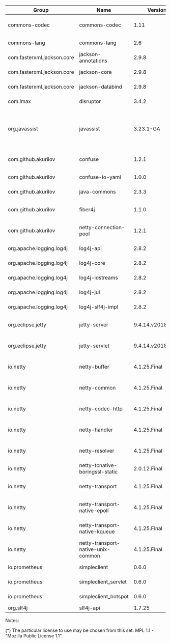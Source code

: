 | Group                      | Name                         | Version     | Linkage  | License                          | Purpose |
|----------------------------|------------------------------|-------------|----------|----------------------------------|-------------------|
| commons-codec              | commons-codec                | 1.11        | Dynamic  | Apache 2.0                       | Decode hexadecimal update mask
| commons-lang               | commons-lang                 | 2.6         | Dynamic  | Apache 2.0                       | Various string utils
| com.fasterxml.jackson.core | jackson-annotations          | 2.9.8       | Dynamic  | Apache 2.0                       | Logging
| com.fasterxml.jackson.core | jackson-core                 | 2.9.8       | Dynamic  | Apache 2.0                       | Logging
| com.fasterxml.jackson.core | jackson-databind             | 2.9.8       | Dynamic  | Apache 2.0                       | Logging
| com.lmax                   | disruptor                    | 3.4.2       | Dynamic  | Apache 2.0                       | Logging
| org.javassist              | javassist                    | 3.23.1-GA   | Dynamic  | Apache 2.0, LGPL 2.1, MPL 1.1 *  | Netty-based storage driver implementations
| com.github.akurilov        | confuse                      | 1.2.1       | Dynamic  | Apache 2.0                       | Dynamically extensible configuration
| com.github.akurilov        | confuse-io-yaml              | 1.0.0       | Dynamic  | Apache 2.0                       | Configuration \[de]serialization
| com.github.akurilov        | java-commons                 | 2.3.3       | Dynamic  | Apache 2.0                       | Used everywhere
| com.github.akurilov        | fiber4j                      | 1.1.0       | Dynamic  | Apache 2.0                       | Cooperative multitasking support
| com.github.akurilov        | netty-connection-pool        | 1.2.1       | Dynamic  | Apache 2.0                       | Netty-based storage driver implementations
| org.apache.logging.log4j   | log4j-api                    | 2.8.2       | Dynamic  | Apache 2.0                       | Logging
| org.apache.logging.log4j   | log4j-core                   | 2.8.2       | Dynamic  | Apache 2.0                       | Logging
| org.apache.logging.log4j   | log4j-iostreams              | 2.8.2       | Dynamic  | Apache 2.0                       | Logging
| org.apache.logging.log4j   | log4j-jul                    | 2.8.2       | Dynamic  | Apache 2.0                       | Logging
| org.apache.logging.log4j   | log4j-slf4j-impl             | 2.8.2       | Dynamic  | Apache 2.0                       | Logging
| org.eclipse.jetty          | jetty-server                 | 9.4.14.v20181114 | Dynamic | Apache 2.0, EPL 1.0          | Remote API serving
| org.eclipse.jetty          | jetty-servlet                | 9.4.14.v20181114 | Dynamic | Apache 2.0, EPL 1.0          | Remote API serving
| io.netty                   | netty-buffer                 | 4.1.25.Final| Dynamic  | Apache 2.0                       | Netty-based storage driver implementations
| io.netty                   | netty-common                 | 4.1.25.Final| Dynamic  | Apache 2.0                       | Netty-based storage driver implementations
| io.netty                   | netty-codec-http             | 4.1.25.Final| Dynamic  | Apache 2.0                       | Netty-based storage driver implementations
| io.netty                   | netty-handler                | 4.1.25.Final| Dynamic  | Apache 2.0                       | Netty-based storage driver implementations
| io.netty                   | netty-resolver               | 4.1.25.Final| Dynamic  | Apache 2.0                       | Netty-based storage driver implementations
| io.netty                   | netty-tcnative-boringssl-static | 2.0.12.Final | Dynamic | Apache 2.0                    | SSL performance
| io.netty                   | netty-transport              | 4.1.25.Final| Dynamic  | Apache 2.0                       | Netty-based storage driver implementations
| io.netty                   | netty-transport-native-epoll | 4.1.25.Final| Dynamic  | Apache 2.0                       | Netty-based storage driver implementations
| io.netty                   | netty-transport-native-kqueue | 4.1.25.Final| Dynamic  | Apache 2.0                      | Netty-based storage driver implementations
| io.netty                   | netty-transport-native-unix-common | 4.1.25.Final| Dynamic  | Apache 2.0                 | Netty-based storage driver implementations
| io.prometheus              | simpleclient                 | 0.6.0       | Dynamic  | Apache 2.0                       | Metrics export
| io.prometheus              | simpleclient_servlet         | 0.6.0       | Dynamic  | Apache 2.0                       | Metrics export
| io.prometheus              | simpleclient_hotspot         | 0.6.0       | Dynamic  | Apache 2.0                       | Metrics export
| org.slf4j                  | slf4j-api                    | 1.7.25      | Dynamic  | MIT                              | Logging

Notes:

(*) The particular license to use may be chosen from this set. MPL 1.1 - "Mozilla Public License 1.1".
